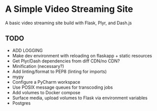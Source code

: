 # A Simple Video Streaming Site

A basic video streaming site build with Flask, Plyr, and Dash.js


## TODO

* ADD LOGGING
* Make dev environment with reloading on flaskapp + static resources
* Get Plyr/Dash dependencies from diff CDN/no CDN?
* Minification (necessary?)
* Add linting/format to PEP8 (linting for imports)
* mypy
* Configure a PyCharm workspace
* Use POSIX message queues for transcoding jobs
* Add volumes to Docker compose
* Surface media, upload volumes to Flask via environment variables  
* Postgres